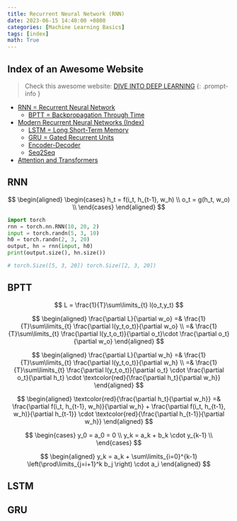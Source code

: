 ```yaml
---
title: Recurrent Neural Network (RNN)
date: 2023-06-15 14:40:00 +0800
categories: [Machine Learning Basics]
tags: [index]
math: True
---
```


## Index of an Awesome Website
> Check this awesome website: [DIVE INTO DEEP LEARNING](https://d2l.ai/chapter_preface/index.html)
{: .prompt-info }

- [RNN = Recurrent Neural Network](https://d2l.ai/chapter_recurrent-neural-networks/rnn.html)
  - [BPTT = Backpropagation Through Time](https://d2l.ai/chapter_recurrent-neural-networks/bptt.html)
- [Modern Recurrent Neural Networks (Index)](https://d2l.ai/chapter_recurrent-modern/index.html)
  - [LSTM = Long Short-Term Memory](https://d2l.ai/chapter_recurrent-modern/lstm.html)
  - [GRU = Gated Recurrent Units](https://d2l.ai/chapter_recurrent-modern/gru.html)
  - [Encoder-Decoder](https://d2l.ai/chapter_recurrent-modern/encoder-decoder.html)
  - [Seq2Seq](https://d2l.ai/chapter_recurrent-modern/seq2seq.html)
- [Attention and Transformers](https://d2l.ai/chapter_attention-mechanisms-and-transformers/index.html)


## RNN
$$
\begin{aligned}
    \begin{cases}
      h_t = f(i_t, h_{t-1}, w_h) \\
      o_t = g(h_t, w_o) \\
    \end{cases}
\end{aligned}
$$

```python
import torch
rnn = torch.nn.RNN(10, 20, 2)
input = torch.randn(5, 3, 10)
h0 = torch.randn(2, 3, 20)
output, hn = rnn(input, h0)
print(output.size(), hn.size())

# torch.Size([5, 3, 20]) torch.Size([2, 3, 20])
```

## BPTT

$$
L = \frac{1}{T}\sum\limits_{t} l(o_t,y_t)
$$

$$
\begin{aligned}
    \frac{\partial L}{\partial w_o} =& \frac{1}{T}\sum\limits_{t} \frac{\partial l(y_t,o_t)}{\partial w_o} \\
    =& \frac{1}{T}\sum\limits_{t}
    \frac{\partial l(y_t,o_t)}{\partial o_t}\cdot
     \frac{\partial o_t}{\partial w_o}
\end{aligned}
$$

$$
\begin{aligned}
    \frac{\partial L}{\partial w_h} =& \frac{1}{T}\sum\limits_{t} \frac{\partial l(y_t,o_t)}{\partial w_h} \\
    =& \frac{1}{T}\sum\limits_{t} \frac{\partial l(y_t,o_t)}{\partial o_t} \cdot
     \frac{\partial o_t}{\partial h_t} \cdot
      \textcolor{red}{\frac{\partial h_t}{\partial w_h}}
\end{aligned}
$$

$$
\begin{aligned}
    \textcolor{red}{\frac{\partial h_t}{\partial w_h}} =&
    \frac{\partial f(i_t, h_{t-1}, w_h)}{\partial w_h} + \frac{\partial f(i_t, h_{t-1}, w_h)}{\partial h_{t-1}} \cdot 
    \textcolor{red}{\frac{\partial h_{t-1}}{\partial w_h}}
\end{aligned}
$$

$$
\begin{cases}
      y_0 = a_0 = 0 \\
      y_k = a_k + b_k \cdot y_{k-1} \\
\end{cases}
$$

$$
\begin{aligned}
    y_k = a_k + \sum\limits_{i=0}^{k-1}
        \left(\prod\limits_{j=i+1}^k b_j \right) \cdot a_i
\end{aligned}
$$

## LSTM


## GRU